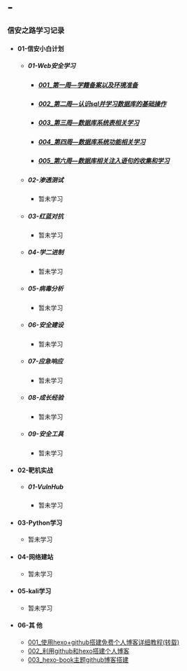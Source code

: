 # -
### 信安之路学习记录

* #### 01-信安小白计划

  * ##### 01-Web安全学习

    * ##### [001_第⼀周—学籍备案以及环境准备](/01-信安小白计划/01-Web安全/001_第⼀周—学籍备案以及环境准备.md) 
    
    * ##### [002_第二周—认识sql并学习数据库的基础操作](/01-信安小白计划/01-Web安全/002_第二周—认识sql并学习数据库的基础操作.md)  
    
    * ##### [003_第三周—数据库系统表相关学习](/01-信安小白计划/01-Web安全/003_第三周—数据库系统表相关学习.md)  
    
    * ##### [004_第四周—数据库系统功能相关学习](/01-信安小白计划/01-Web安全/004_第四周—数据库系统功能相关学习.md)  
    
    * ##### [005_第六周—数据库相关注入语句的收集和学习](/01-信安小白计划/01-Web安全/005_第六周—数据库相关注入语句的收集和学习.md)  
    
  * ##### 02-渗透测试
  
    * 暂未学习 
  
  * ##### 03-红蓝对抗
  
    * 暂未学习  
  
  * ##### 04-学二进制
  
    * 暂未学习  
  
  * ##### 05-病毒分析
  
    * 暂未学习  
  
  * ##### 06-安全建设
  
    * 暂未学习 
  
  * ##### 07-应急响应  
  
    * 暂未学习 
  
  * ##### 08-成长经验
  
    * 暂未学习 
  
  * ##### 09-安全工具
  
    * 暂未学习 
  
* #### 02-靶机实战

  * ##### 01-VulnHub

    * 暂未学习 

* #### 03-Python学习

  * 暂未学习 

* #### 04-网络建站

  * 暂未学习 

* #### 05-kali学习

  * 暂未学习 

* #### 06-其 他

  * [001_使用hexo+github搭建免费个人博客详细教程(转载)](/06-其他/001_使用hexo+github搭建免费个人博客详细教程(转载).md)  
  * [002_利用github和hexo搭建个人博客](/06-其他/002_利用github和hexo搭建个人博客.md)  
  * [003_hexo-book主题github博客搭建](/06-其他/003_hexo-book主题github博客搭建.md)  

